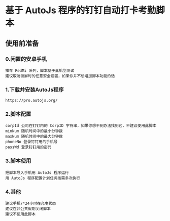 # 基于 AutoJs 程序的钉钉自动打卡考勤脚本
## 使用前准备
### 0.闲置的安卓手机
```
推荐 RedMi 系列，脚本基于此机型测试
建议取消锁屏时的任意安全设置，如果你并不想增加脚本功能的话
```
### 1.下载并安装AutoJs程序
`https://pro.autojs.org/`
### 2.脚本配置
```
corpId 公司在钉钉内的 CorpID 字符串，如果你想不到办法找到它，不建议使用此脚本
minNum 随机时间中的最小分钟数
maxNum 随机时间中的最大分钟数
phoneNo 登录钉钉用的手机号
passWd 登录钉钉用的密码
```
### 3.脚本使用
```
把脚本导入手机用 AutoJs 程序运行
用 AutoJs 程序配置计划任务按需多次执行
```
### 4.其他
```
建议手机7*24小时在充电状态
建议在非公共假期关闭脚本
建议不使用此脚本
```
